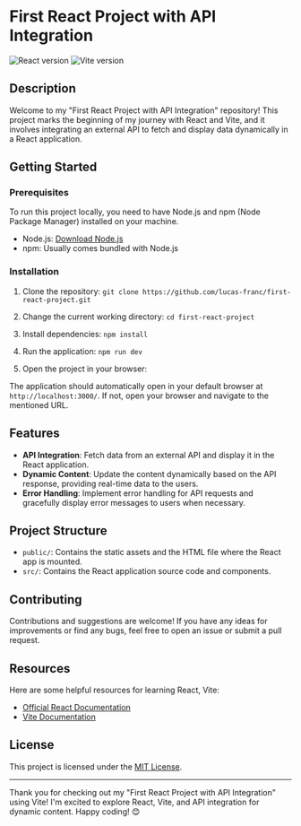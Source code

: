 # First React Project with API Integration

![React version](https://img.shields.io/badge/React-v18.2.0-blue?logo=react)
![Vite version](https://img.shields.io/badge/Vite-v4.4.0-blue?logo=vite)

## Description

Welcome to my "First React Project with API Integration" repository! This project marks the beginning of my journey with React and Vite, and it involves integrating an external API to fetch and display data dynamically in a React application.

## Getting Started

### Prerequisites

To run this project locally, you need to have Node.js and npm (Node Package Manager) installed on your machine.

- Node.js: [Download Node.js](https://nodejs.org/)
- npm: Usually comes bundled with Node.js

### Installation

1. Clone the repository:
`git clone https://github.com/lucas-franc/first-react-project.git`

2. Change the current working directory:
`cd first-react-project`

3. Install dependencies:
`npm install`

4. Run the application:
`npm run dev`

5. Open the project in your browser:

The application should automatically open in your default browser at `http://localhost:3000/`. If not, open your browser and navigate to the mentioned URL.

## Features

- **API Integration**: Fetch data from an external API and display it in the React application.
- **Dynamic Content**: Update the content dynamically based on the API response, providing real-time data to the users.
- **Error Handling**: Implement error handling for API requests and gracefully display error messages to users when necessary.

## Project Structure

- `public/`: Contains the static assets and the HTML file where the React app is mounted.
- `src/`: Contains the React application source code and components.

## Contributing

Contributions and suggestions are welcome! If you have any ideas for improvements or find any bugs, feel free to open an issue or submit a pull request.

## Resources

Here are some helpful resources for learning React, Vite:

- [Official React Documentation](https://reactjs.org/docs/getting-started.html)
- [Vite Documentation](https://vitejs.dev/guide/)

## License

This project is licensed under the [MIT License](LICENSE).

---

Thank you for checking out my "First React Project with API Integration" using Vite! I'm excited to explore React, Vite, and API integration for dynamic content. Happy coding! 😊
